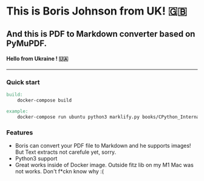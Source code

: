 # This is Boris Johnson from UK! 🇬🇧 
## And this is PDF to Markdown converter based on PyMuPDF.
#### Hello from Ukraine ! 🇺🇦
---

### Quick start
```makefile
build:
	docker-compose build

example:
	docker-compose run ubuntu python3 marklify.py books/CPython_Internals.pdf && docker-compose down
```
### Features
- Boris can convert your PDF file to Markdown and he supports images! But Text extracts not carefule yet, sorry.
- Python3 support
- Great works inside of Docker image. Outside fitz lib on my M1 Mac was not works. Don't f*ckn know why :(
